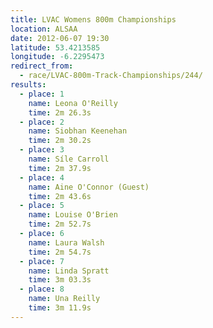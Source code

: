```yaml
---
title: LVAC Womens 800m Championships
location: ALSAA
date: 2012-06-07 19:30
latitude: 53.4213585
longitude: -6.2295473
redirect_from:
  - race/LVAC-800m-Track-Championships/244/
results:
  - place: 1
    name: Leona O'Reilly
    time: 2m 26.3s
  - place: 2
    name: Siobhan Keenehan
    time: 2m 30.2s
  - place: 3
    name: Síle Carroll
    time: 2m 37.9s
  - place: 4
    name: Aine O'Connor (Guest)
    time: 2m 43.6s
  - place: 5
    name: Louise O'Brien
    time: 2m 52.7s
  - place: 6
    name: Laura Walsh
    time: 2m 54.7s
  - place: 7
    name: Linda Spratt
    time: 3m 03.3s
  - place: 8
    name: Una Reilly
    time: 3m 11.9s
---
```

